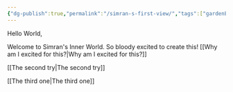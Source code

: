 ```yaml
---
{"dg-publish":true,"permalink":"/simran-s-first-view/","tags":["gardenEntry"],"updated":"2025-02-16T09:53:29.717+05:30"}
---
```


Hello World,

Welcome to Simran's Inner World. So bloody excited to create this!
[[Why am I excited for this?\|Why am I excited for this?]]

[[The second try\|The second try]]

[[The third one\|The third one]]
